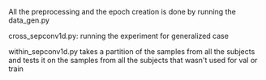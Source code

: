 All the preprocessing and the epoch creation is done by running the data_gen.py

cross_sepconv1d.py: running the experiment for generalized case

within_sepconv1d.py takes a partition of the samples from all the subjects and tests it on the samples from all the subjects that wasn't used for val or train
